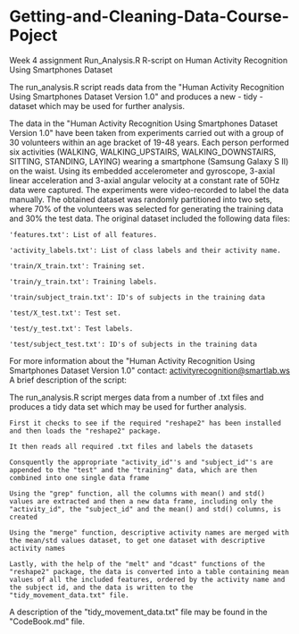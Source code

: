 # Getting-and-Cleaning-Data-Course-Poject
Week 4 assignment
Run_Analysis.R R-script on Human Activity Recognition Using Smartphones Dataset


The run_analysis.R script reads data from the "Human Activity Recognition Using Smartphones Dataset Version 1.0" and produces a new - tidy - dataset which may be used for further analysis.

The data in the "Human Activity Recognition Using Smartphones Dataset Version 1.0" have been taken from experiments carried out with a group of 30 volunteers within an age bracket of 19-48 years. Each person performed six activities (WALKING, WALKING_UPSTAIRS, WALKING_DOWNSTAIRS, SITTING, STANDING, LAYING) wearing a smartphone (Samsung Galaxy S II) on the waist. Using its embedded accelerometer and gyroscope, 3-axial linear acceleration and 3-axial angular velocity at a constant rate of 50Hz data were captured. The experiments were video-recorded to label the data manually. The obtained dataset was randomly partitioned into two sets, where 70% of the volunteers was selected for generating the training data and 30% the test data.
The original dataset included the following data files:

    'features.txt': List of all features.

    'activity_labels.txt': List of class labels and their activity name.

    'train/X_train.txt': Training set.

    'train/y_train.txt': Training labels.

    'train/subject_train.txt': ID's of subjects in the training data

    'test/X_test.txt': Test set.

    'test/y_test.txt': Test labels.

    'test/subject_test.txt': ID's of subjects in the training data

For more information about the "Human Activity Recognition Using Smartphones Dataset Version 1.0" contact: activityrecognition@smartlab.ws
A brief description of the script:

The run_analysis.R script merges data from a number of .txt files and produces a tidy data set which may be used for further analysis.

    First it checks to see if the required "reshape2" has been installed and then loads the "reshape2" package.

    It then reads all required .txt files and labels the datasets

    Consquently the appropriate "activity_id"'s and "subject_id"'s are appended to the "test" and the "training" data, which are then combined into one single data frame

    Using the "grep" function, all the columns with mean() and std() values are extracted and then a new data frame, including only the "activity_id", the "subject_id" and the mean() and std() columns, is created

    Using the "merge" function, descriptive activity names are merged with the mean/std values dataset, to get one dataset with descriptive activity names

    Lastly, with the help of the "melt" and "dcast" functions of the "reshape2" package, the data is converted into a table containing mean values of all the included features, ordered by the activity name and the subject id, and the data is written to the "tidy_movement_data.txt" file.

A description of the "tidy_movement_data.txt" file may be found in the "CodeBook.md" file.
